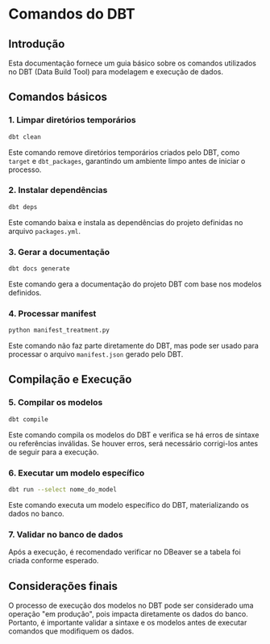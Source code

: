 # Comandos do DBT

## Introdução
Esta documentação fornece um guia básico sobre os comandos utilizados no DBT (Data Build Tool) para modelagem e execução de dados.

## Comandos básicos

### 1. Limpar diretórios temporários
```bash
dbt clean
```
Este comando remove diretórios temporários criados pelo DBT, como `target` e `dbt_packages`, garantindo um ambiente limpo antes de iniciar o processo.

### 2. Instalar dependências
```bash
dbt deps
```
Este comando baixa e instala as dependências do projeto definidas no arquivo `packages.yml`.

### 3. Gerar a documentação
```bash
dbt docs generate
```
Este comando gera a documentação do projeto DBT com base nos modelos definidos.

### 4. Processar manifest
```bash
python manifest_treatment.py
```
Este comando não faz parte diretamente do DBT, mas pode ser usado para processar o arquivo `manifest.json` gerado pelo DBT.

## Compilação e Execução

### 5. Compilar os modelos
```bash
dbt compile
```
Este comando compila os modelos do DBT e verifica se há erros de sintaxe ou referências inválidas.
Se houver erros, será necessário corrigi-los antes de seguir para a execução.

### 6. Executar um modelo específico
```bash
dbt run --select nome_do_model
```
Este comando executa um modelo específico do DBT, materializando os dados no banco.

### 7. Validar no banco de dados
Após a execução, é recomendado verificar no DBeaver se a tabela foi criada conforme esperado.

## Considerações finais
O processo de execução dos modelos no DBT pode ser considerado uma operação "em produção", pois impacta diretamente os dados do banco. Portanto, é importante validar a sintaxe e os modelos antes de executar comandos que modifiquem os dados.

